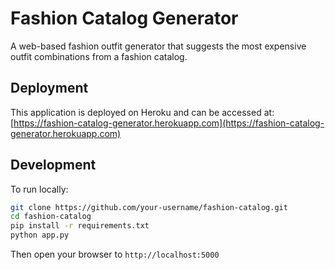# Fashion Catalog Generator

A web-based fashion outfit generator that suggests the most expensive outfit combinations from a fashion catalog.

## Deployment

This application is deployed on Heroku and can be accessed at: [https://fashion-catalog-generator.herokuapp.com](https://fashion-catalog-generator.herokuapp.com)

## Development

To run locally:

```bash
git clone https://github.com/your-username/fashion-catalog.git
cd fashion-catalog
pip install -r requirements.txt
python app.py
```

Then open your browser to `http://localhost:5000`
